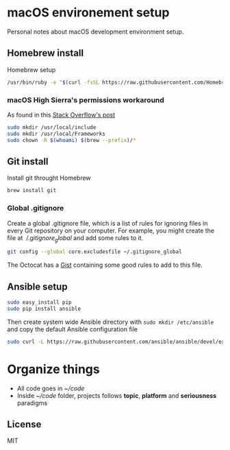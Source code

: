 # macOS environement setup
Personal notes about macOS development environment setup.

## Homebrew install
Homebrew setup

```sh
/usr/bin/ruby -e "$(curl -fsSL https://raw.githubusercontent.com/Homebrew/install/master/install)"
```

### macOS High Sierra's permissions workaround

As found in this [Stack Overflow's post](https://stackoverflow.com/questions/46459152/cant-chown-usr-local-for-homebrew-in-osx-10-13-high-sierra)

```sh
sudo mkdir /usr/local/include
sudo mkdir /usr/local/Frameworks
sudo chown -R $(whoami) $(brew --prefix)/*
```

## Git install
Install git throught Homebrew

```sh
brew install git
```

### Global .gitignore
Create a global .gitignore file, which is a list of rules for ignoring files in every Git repository on your computer. For example, you might create the file at $~/.gitignore_global$ and add some rules to it.
```sh
git config --global core.excludesfile ~/.gitignore_global
```
The Octocat has a [Gist](https://gist.github.com/octocat/9257657) containing some good rules to add to this file.

## Ansible setup

```sh
sudo easy_install pip
sudo pip install ansible
```
Then create system wide Ansible directory with ```sudo mkdir /etc/ansible``` and copy the default Ansible configuration file
```bash
sudo curl -L https://raw.githubusercontent.com/ansible/ansible/devel/examples/ansible.cfg -o /etc/ansible/ansible.cfg
```

# Organize things

* All code goes in *~/code*
* Inside *~/code* folder, projects follows **topic**, **platform** and **seriousness** paradigms

License
----
MIT
